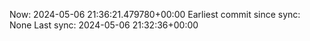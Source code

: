 Now: 2024-05-06 21:36:21.479780+00:00 Earliest commit since sync: None Last sync: 2024-05-06 21:32:36+00:00
